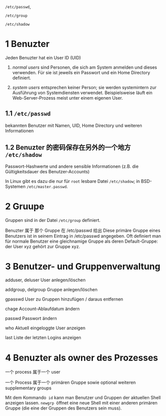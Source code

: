 
`/etc/passwd`, 

`/etc/group` 

`/etc/shadow`

# 1 Benuzter

Jeden Benuzter hat ein User ID (UID)


1. _normal users_ sind Personen, die sich am System anmelden und dieses verwenden. Für sie ist jeweils ein Passwort und ein Home Directory definiert.
    
2. _system users_ entsprechen keiner Person; sie werden systemintern zur Ausführung von Systemdiensten verwendet. Beispielsweise läuft ein Web-Server-Prozess meist unter einem eigenen User.


## 1.1 `/etc/passwd`

bekannten Benutzer mit Namen, UID, Home Directory und weiteren Informationen

## 1.2 Benuzter 的密码保存在另外的一个地方  `/etc/shadow`

Passwort-Hashwerte und andere sensible Informationen (z.B. die Gültigkeitsdauer des Benutzer-Accounts)

In Linux gibt es dazu die nur für `root` lesbare Datei `/etc/shadow`; in BSD-Systemen `/etc/master.passwd`.



# 2 Gruupe 

Gruppen sind in der Datei `/etc/group` definiert.


Benuzter 属于 那个 Gruppe 在  /etc/passwd 给出 
Diese primäre Gruppe eines Benutzers ist in seinem Eintrag in /etc/passwd angegeben. Oft definiert man für normale Benutzer eine gleichnamige Gruppe als deren Default-Gruppe: der User xyz gehört zur Gruppe xyz.


# 3 Benutzer- und Gruppenverwaltung

adduser, deluser   User anlegen/löschen

addgroup, delgroup Gruppe anlegen/löschen

gpasswd   User zu Gruppen hinzufügen / daraus entfernen

chage  Account-Ablaufdatum ändern

passwd  Passwort ändern

who  Aktuell eingeloggte User anzeigen

last  Liste der letzten Logins anzeigen

# 4 Benuzter als owner des Prozesses 


一个 process 属于一个 user

一个 Process 属于一个 primären Gruppe sowie optional weiteren supplementary groups 


Mit dem Kommando` id` kann man Benutzer und Gruppen der aktuellen Shell anzeigen lassen. 
`newgrp `öffnet eine neue Shell mit einer anderen primären Gruppe (die eine der Gruppen des Benutzers sein muss).

